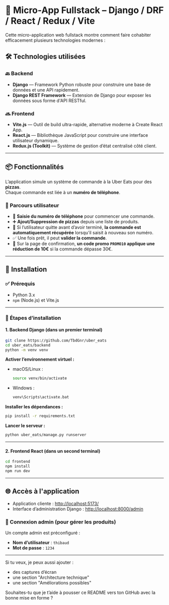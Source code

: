 # 🍕 Micro-App Fullstack – Django / DRF / React / Redux / Vite

Cette micro-application web fullstack montre comment faire cohabiter efficacement plusieurs technologies modernes :

## 🛠️ Technologies utilisées

### 🔙 Backend
- **Django** — Framework Python robuste pour construire une base de données et une API rapidement.
- **Django REST Framework** — Extension de Django pour exposer les données sous forme d'API RESTful.

### 🔜 Frontend
- **Vite.js** — Outil de build ultra-rapide, alternative moderne à Create React App.
- **React.js** — Bibliothèque JavaScript pour construire une interface utilisateur dynamique.
- **Redux.js (Toolkit)** — Système de gestion d’état centralisé côté client.

---

## 📦 Fonctionnalités

L’application simule un système de commande à la Uber Eats pour des **pizzas**.  
Chaque commande est liée à un **numéro de téléphone**.

### 🔄 Parcours utilisateur

- 🧾 **Saisie du numéro de téléphone** pour commencer une commande.
- ➕ **Ajout/Suppression de pizzas** depuis une liste de produits.
- 💾 Si l’utilisateur quitte avant d’avoir terminé, **la commande est automatiquement récupérée** lorsqu’il saisit à nouveau son numéro.
- ✅ Une fois prêt, il peut **valider la commande**.
- 🎁 Sur la page de confirmation, **un code promo `PROMO10` applique une réduction de 10€** si la commande dépasse 30€.

---

## 🚀 Installation

### ✅ Prérequis
- Python 3.x
- `npm` (Node.js) et Vite.js

---

### 📁 Étapes d’installation

#### 1. Backend Django (dans un premier terminal)

```bash
git clone https://github.com/TbdGnr/uber_eats
cd uber_eats/backend
python -m venv venv
```

**Activer l’environnement virtuel :**
- macOS/Linux :
  ```bash
  source venv/bin/activate
  ```
- Windows :
  ```bash
  venv\Scripts\activate.bat
  ```

**Installer les dépendances :**
```bash
pip install -r requirements.txt
```

**Lancer le serveur :**
```bash
python uber_eats/manage.py runserver
```

---

#### 2. Frontend React (dans un second terminal)

```bash
cd frontend
npm install
npm run dev
```

---

## 🌐 Accès à l'application

- Application cliente : [http://localhost:5173/](http://localhost:5173/)
- Interface d’administration Django : [http://localhost:8000/admin](http://localhost:8000/admin)

### 👤 Connexion admin (pour gérer les produits)

Un compte admin est préconfiguré :

- **Nom d’utilisateur** : `thibaud`  
- **Mot de passe** : `1234`

---

Si tu veux, je peux aussi ajouter :
- des captures d’écran
- une section "Architecture technique"
- une section "Améliorations possibles"

Souhaites-tu que je t’aide à pousser ce README vers ton GitHub avec la bonne mise en forme ?